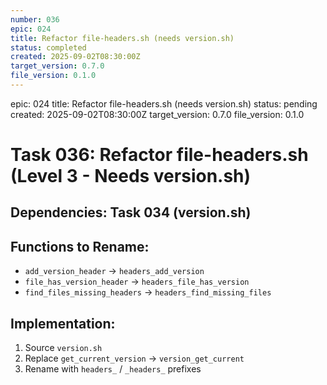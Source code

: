 ```yaml
---
number: 036
epic: 024
title: Refactor file-headers.sh (needs version.sh)
status: completed
created: 2025-09-02T08:30:00Z
target_version: 0.7.0
file_version: 0.1.0
---
```

epic: 024
title: Refactor file-headers.sh (needs version.sh)
status: pending
created: 2025-09-02T08:30:00Z
target_version: 0.7.0
file_version: 0.1.0

# Task 036: Refactor file-headers.sh (Level 3 - Needs version.sh)

## Dependencies: Task 034 (version.sh)

## Functions to Rename:
- `add_version_header` → `headers_add_version`
- `file_has_version_header` → `headers_file_has_version`
- `find_files_missing_headers` → `headers_find_missing_files`

## Implementation:
1. Source `version.sh`
2. Replace `get_current_version` → `version_get_current`
3. Rename with `headers_` / `_headers_` prefixes